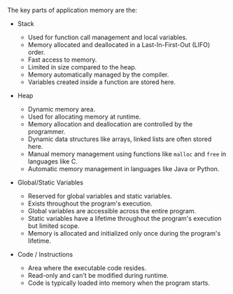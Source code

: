 
The key parts of application memory are the:

- Stack 
    - Used for function call management and local variables.
    - Memory allocated and deallocated in a Last-In-First-Out (LIFO) order.
    - Fast access to memory.
    - Limited in size compared to the heap.
    - Memory automatically managed by the compiler.
    - Variables created inside a function are stored here.
- Heap

    - Dynamic memory area.
    - Used for allocating memory at runtime.
    - Memory allocation and deallocation are controlled by the programmer.
    - Dynamic data structures like arrays, linked lists are often stored here.
    - Manual memory management using functions like `malloc` and `free` in languages like C.
    - Automatic memory management in languages like Java or Python.
- Global/Static Variables
    - Reserved for global variables and static variables.
    - Exists throughout the program's execution.
    - Global variables are accessible across the entire program.
    - Static variables have a lifetime throughout the program's execution but limited scope.
    - Memory is allocated and initialized only once during the program's lifetime.
- Code / Instructions
	- Area where the executable code resides.
	- Read-only and can't be modified during runtime.
	- Code is typically loaded into memory when the program starts.

